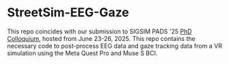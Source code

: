 # StreetSim-EEG-Gaze

This repo coincides with our submission to SIGSIM PADS '25 [PhD Colloquium](https://sigsim.acm.org/conf/pads/2025/blog/phd-colloquium/), hosted from June 23-26, 2025. This repo contains the necessary code to post-process EEG data and gaze tracking data from a VR simulation using the Meta Quest Pro and Muse S BCI.